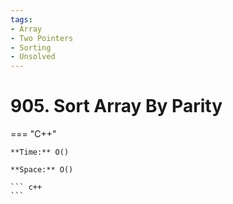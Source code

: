 ```yaml
---
tags:
- Array
- Two Pointers
- Sorting
- Unsolved
---
```



# 905. Sort Array By Parity

=== "C++"

    **Time:** O()

    **Space:** O()

    ``` c++
    ```